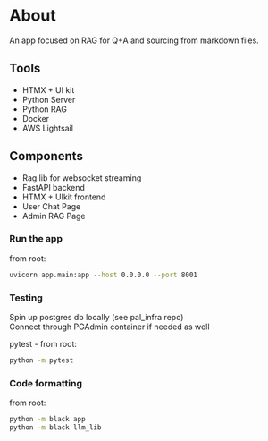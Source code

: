 # About

An app focused on RAG for Q+A and sourcing from markdown files.

## Tools
- HTMX + UI kit
- Python Server
- Python RAG
- Docker
- AWS Lightsail

## Components
- Rag lib for websocket streaming
- FastAPI backend
- HTMX + UIkit frontend
- User Chat Page
- Admin RAG Page

### Run the app
from root:
```bash
uvicorn app.main:app --host 0.0.0.0 --port 8001
```

### Testing
Spin up postgres db locally (see pal_infra repo)  
Connect through PGAdmin container if needed as well  

pytest - from root:
```bash
python -m pytest
```

### Code formatting
from root:
```bash
python -m black app
python -m black llm_lib
```

